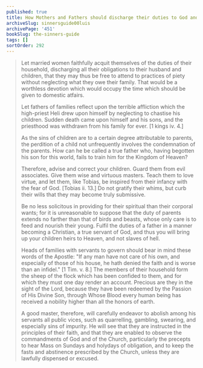 ```yaml
---
published: true
title: How Mothers and Fathers should discharge their duties to God and to their family
archiveSlug: sinnersguide00luis
archivePage: '451'
bookSlug: the-sinners-guide
tags: []
sortOrder: 292
---
```


> Let married women faithfully acquit themselves of the duties of their household, discharging all their obligations to their husband and children, that they may thus be free to attend to practices of piety without neglecting what they owe their family. That would be a worthless devotion which would occupy the time which should be given to domestic atfairs.
> 
> Let fathers of families reflect upon the terrible affliction which the high-priest Heli drew upon himself by neglecting to chastise his children. Sudden death came upon himself and his sons, and the priesthood was withdrawn from his family for ever. [1 kings iv. 4.]
> 
> As the sins of children are to a certain degree attributable to parents, the perdition of a child not unfrequently involves the condemnation of the parents. How can he be called a true father who, having begotten his son for this world, fails to train him for the Kingdom of Heaven?
> 
> Therefore, advise and correct your children. Guard them from evil associates. Give them wise and virtuous masters. Teach them to love virtue, and let them, like Tobias, be inspired from their infancy with the fear of God. [Tobias ii. 13.] Do not gratify their whims, but curb their wills that they may become truly submissive.
> 
> Be no less solicitous in providing for their spiritual than their corporal wants; for it is unreasonable to suppose that the duty of parents extends no farther than that of birds and beasts, whose only care is to feed and nourish their young. Fulfil the duties of a father in a manner becoming a Christian, a true servant of God, and thus you will bring up your children heirs to Heaven, and not slaves of hell.
> 
> Heads of families with servants to govern should bear in mind these words of the Apostle: "If any man have not care of his own, and especially of those of his house, he hath denied the faith and is worse than an infidel." [1 Tim. v. 8.] The members of their household form the sheep of the flock which has been confided to them, and for which they must one day render an account. Precious are they in the sight of the Lord, because they have been redeemed by the Passion of His Divine Son, through Whose Blood every human being has received a nobility higher than all the honors of earth.
> 
> A good master, therefore, will carefully endeavor to abolish among his servants all public vices, such as quarrelling, gambling, swearing, and especially sins of impurity. He will see that they are instructed in the principles of their faith, and that they are enabled to observe the commandments of God and of the Church, particularly the precepts to hear Mass on Sundays and holydays of obligation, and to keep the fasts and abstinence prescribed by the Church, unless they are lawfully dispensed or excused.

